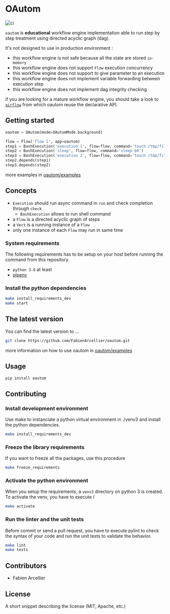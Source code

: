 # OAutom

![ci](https://github.com/FabienArcellier/oautom/workflows/ci/badge.svg)

`oautom` is **educational** workflow engine implementation able to
run step by step treatment using directed acyclic graph (dag). 

It's not designed to use in production environment :

* this workflow engine is not safe because all the state are stored `in-memory`
* this workflow engine does not support `Flow` execution concurrency
* this workflow engine does not support to give parameter to an execution
* this workflow engine does not implement variable forwarding between execution step
* this workflow engine does not implement dag integrity checking

if you are looking for a mature workflow engine, you should take a look to
[`airflow`](https://airflow.apache.org/docs/stable/tutorial.html#setting-up-dependencies) from
which oautom reuse the declarative API.

## Getting started

```python
oautom = OAutom(mode=OAutomMode.background)

flow = Flow('flow 1', app=oautom)
step1 = BashExecution('execution 1', flow=flow, command='touch /tmp/file1')
step2 = BashExecution('sleep', flow=flow, command='sleep 60')
step3 = BashExecution('execution 2', flow=flow, command='touch /tmp/file2')
step2.depends(step1)
step3.depends(step2)
```

more examples in [oautom/examples](oautom/examples)

## Concepts

* `Execution` should run async command in `run` and check completion through `check`
    * `BashExecution` allows to run shell command
* a `Flow` is a directed acyclic graph of steps
* a `Vect` is a running instance of a `Flow`
* only one instance of each `Flow` may run in same time

### System requirements

The following requirements has to be setup on your host before running the command
from this repository.

* `python 3.6` at least
* [pipenv](https://pipenv.pypa.io/en/latest/)

### Install the python dependencies

```bash
make install_requirements_dev
make start
```

## The latest version

You can find the latest version to ...

```bash
git clone https://github.com/FabienArcellier/oautom.git
```

more information on how to use oautom in [oautom/examples](oautom/examples)

## Usage

```bash
pip install oautom
```

## Contributing

### Install development environment

Use make to instanciate a python virtual environment in ./venv3 and install the
python dependencies.

```bash
make install_requirements_dev
```

### Freeze the library requirements

If you want to freeze all the packages, use
this procedure

```bash
make freeze_requirements
```

### Activate the python environment

When you setup the requirements, a `venv3` directory on python 3 is created.
To activate the venv, you have to execute /

```bash
make activate
```

### Run the linter and the unit tests

Before commit or send a pull request, you have to execute pylint to check the syntax
of your code and run the unit tests to validate the behavior.

```bash
make lint
make tests
```

## Contributors

* Fabien Arcellier

## License

A short snippet describing the license (MIT, Apache, etc.)

